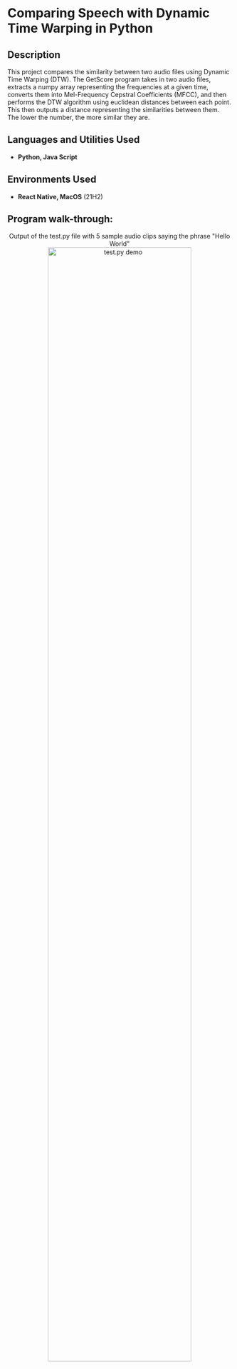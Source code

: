 <h1>Comparing Speech with Dynamic Time Warping in Python</h1>

<h2>Description</h2>
This project compares the similarity between two audio files using Dynamic Time Warping (DTW). The GetScore program takes in two audio files, extracts a numpy array representing the frequencies at a given time, converts them into Mel-Frequency Cepstral Coefficients (MFCC), and then performs the DTW algorithm using euclidean distances between each point. This then outputs a distance representing the similarities between them. The lower the number, the more similar they are.
<br />


<h2>Languages and Utilities Used</h2>

- <b>Python, Java Script</b> 

<h2>Environments Used </h2>

- <b>React Native, MacOS</b> (21H2)

<h2>Program walk-through:</h2>

<p align="center">
Output of the test.py file with 5 sample audio clips saying the phrase "Hello World"<br/>
<img src="https://imgur.com/a/sfqjnmI.png" height="80%" width="80%" alt="test.py demo"/>
<br />
</p>

<!--
 ```diff
- text in red
+ text in green
! text in orange
# text in gray
@@ text in purple (and bold)@@
```
--!>
